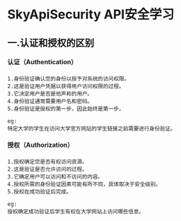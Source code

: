 # SkyApiSecurity API安全学习


## 一.认证和授权的区别

#### 认证（Authentication）
```
1.身份验证确认您的身份以授予对系统的访问权限。
2.这是验证用户凭据以获得用户访问权限的过程。
3.它决定用户是否是他声称的用户。
4.身份验证通常需要用户名和密码。
5.身份验证是授权的第一步，因此始终是第一步。

eg:
特定大学的学生在访问大学官方网站的学生链接之前需要进行身份验证。
```
#### 授权（Authorization）
```
1.授权确定您是否有权访问资源。
2.这是验证是否允许访问的过程。
3.它确定用户可以访问和不访问的内容。
4.授权所需的身份验证因素可能有所不同，具体取决于安全级别。
5.授权在成功验证后完成。

eg:
授权确定成功验证后学生有权在大学网站上访问哪些信息。
```